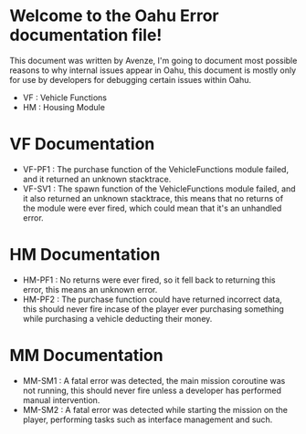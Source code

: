 # Welcome to the Oahu Error documentation file!

This document was written by Avenze, I'm going to document most possible reasons to why internal issues appear in Oahu, this document is mostly only for use by developers for debugging certain issues within Oahu.

- VF : Vehicle Functions
- HM : Housing Module

# VF Documentation

- VF-PF1 : The purchase function of the VehicleFunctions module failed, and it returned an unknown stacktrace.
- VF-SV1 : The spawn function of the VehicleFunctions module failed, and it also returned an unknown stacktrace, this means that no returns of the module were ever fired, which could mean that it's an unhandled error.

# HM Documentation

- HM-PF1 : No returns were ever fired, so it fell back to returning this error, this means an unknown error.
- HM-PF2 : The purchase function could have returned incorrect data, this should never fire incase of the player ever purchasing something while purchasing a vehicle deducting their money.

# MM Documentation

- MM-SM1 : A fatal error was detected, the main mission coroutine was not running, this should never fire unless a developer has performed manual intervention.
- MM-SM2 : A fatal error was detected while starting the mission on the player, performing tasks such as interface management and such.
